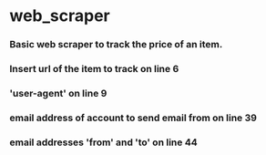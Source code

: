 # web_scraper

### Basic web scraper to track the price of an item.
### Insert url of the item to track on line 6
### 'user-agent' on line 9
### email address of account to send email from on line 39
### email addresses 'from' and 'to' on line 44
